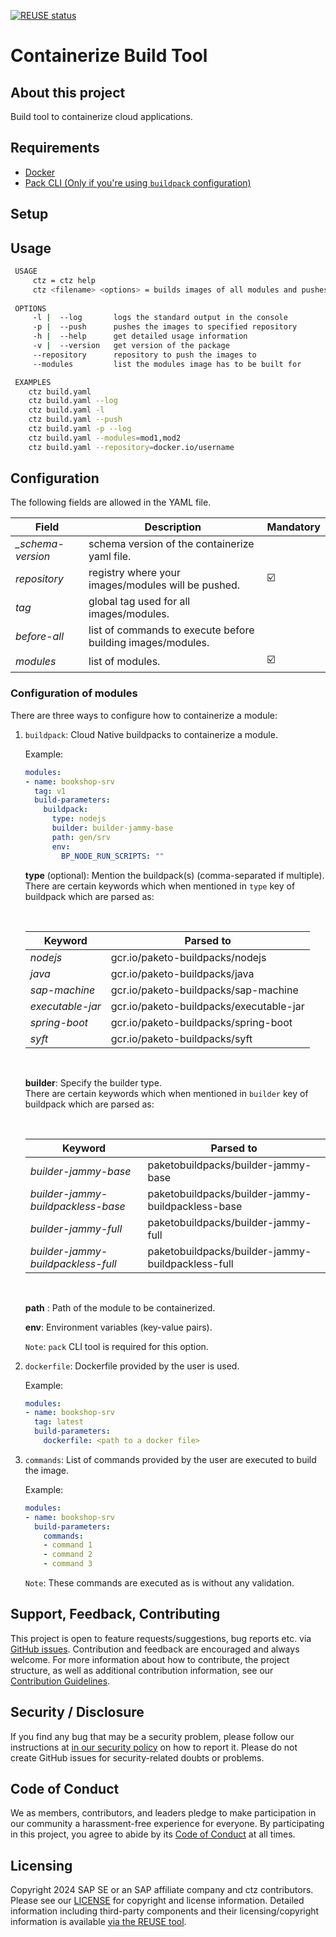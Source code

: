 [![REUSE status](https://api.reuse.software/badge/github.com/SAP/ctz)](https://api.reuse.software/info/github.com/SAP/ctz)

# Containerize Build Tool

## About this project

Build tool to containerize cloud applications.

## Requirements

- [Docker](https://www.docker.com/get-started/)
- [Pack CLI (Only if you're using `buildpack` configuration)](https://buildpacks.io/docs/for-platform-operators/how-to/integrate-ci/pack/)

## Setup

## Usage

```bash
 USAGE
     ctz = ctz help
     ctz <filename> <options> = builds images of all modules and pushes them to remote repository
    
 OPTIONS
     -l |  --log       logs the standard output in the console
     -p |  --push      pushes the images to specified repository
     -h |  --help      get detailed usage information
     -v |  --version   get version of the package
     --repository      repository to push the images to
     --modules         list the modules image has to be built for

 EXAMPLES
    ctz build.yaml
    ctz build.yaml --log
    ctz build.yaml -l
    ctz build.yaml --push
    ctz build.yaml -p --log
    ctz build.yaml --modules=mod1,mod2
    ctz build.yaml --repository=docker.io/username
```

## Configuration

The following fields are allowed in the YAML file.

|        Field      |      Description                                             |     Mandatory           |
|-------------------|--------------------------------------------------------------|-------------------------|
| *_schema-version* | schema version of the containerize yaml file.                |                         |
| *repository*      | registry where your images/modules will be pushed.           | :ballot_box_with_check: |
| *tag*             | global tag used for all images/modules.                      |                         | 
| *before-all*      | list of commands to execute before building images/modules.  |                         |
| *modules*         | list of modules.                                             | :ballot_box_with_check: |

### Configuration of modules

There are three ways to configure how to containerize a module:

1. `buildpack`: Cloud Native buildpacks to containerize a module.
    
    Example:
      ```yaml
      modules:
      - name: bookshop-srv
        tag: v1
        build-parameters:
          buildpack:
            type: nodejs
            builder: builder-jammy-base
            path: gen/srv
            env:
              BP_NODE_RUN_SCRIPTS: ""
      ```

    **type** (optional): Mention the buildpack(s) (comma-separated if multiple).  
    There are certain keywords which when mentioned in `type` key of buildpack which are parsed as:  
   
    </br>
    

    |        Keyword    |      Parsed to                                               |
    |-------------------|--------------------------------------------------------------|
    | *nodejs*          | gcr.io/paketo-buildpacks/nodejs                              |                
    | *java*            | gcr.io/paketo-buildpacks/java                                |               
    | *sap-machine*     | gcr.io/paketo-buildpacks/sap-machine                         |
    | *executable-jar*  | gcr.io/paketo-buildpacks/executable-jar                      |
    | *spring-boot*     | gcr.io/paketo-buildpacks/spring-boot                         |
    | *syft*            | gcr.io/paketo-buildpacks/syft                                |
   
    </br>

    **builder**: Specify the builder type.  
    There are certain keywords which when mentioned in `builder` key of buildpack which are parsed as:  

    </br>


    |     Keyword                        |      Parsed to                                            |
    |------------------------------------|-----------------------------------------------------------|
    | *builder-jammy-base*               | paketobuildpacks/builder-jammy-base                       |
    | *builder-jammy-buildpackless-base* | paketobuildpacks/builder-jammy-buildpackless-base         |
    | *builder-jammy-full*               | paketobuildpacks/builder-jammy-full                       |
    | *builder-jammy-buildpackless-full* | paketobuildpacks/builder-jammy-buildpackless-full         |

    </br>

    **path** : Path of the module to be containerized.

    **env**: Environment variables (key-value pairs).

    `Note`: `pack` CLI tool is required for this option. 

2. `dockerfile`: Dockerfile provided by the user is used.

    Example:
    ```yaml
    modules:
    - name: bookshop-srv
      tag: latest
      build-parameters:
        dockerfile: <path to a docker file>
    ```

3. `commands`: List of commands provided by the user are executed to build the image.

    Example:
    ```yaml
    modules:
    - name: bookshop-srv
      build-parameters:
        commands:
        - command 1
        - command 2
        - command 3
    ```

    `Note`: These commands are executed as is without any validation.

## Support, Feedback, Contributing

This project is open to feature requests/suggestions, bug reports etc. via [GitHub issues](https://github.com/SAP/ctz/issues). Contribution and feedback are encouraged and always welcome. For more information about how to contribute, the project structure, as well as additional contribution information, see our [Contribution Guidelines](https://github.com/SAP/ctz/blob/main/CONTRIBUTING.md).

## Security / Disclosure
If you find any bug that may be a security problem, please follow our instructions at [in our security policy](https://github.com/SAP/ctz/security/policy) on how to report it. Please do not create GitHub issues for security-related doubts or problems.

## Code of Conduct

We as members, contributors, and leaders pledge to make participation in our community a harassment-free experience for everyone. By participating in this project, you agree to abide by its [Code of Conduct](https://github.com/SAP/.github/blob/main/CODE_OF_CONDUCT.md) at all times.

## Licensing

Copyright 2024 SAP SE or an SAP affiliate company and ctz contributors. Please see our [LICENSE](https://github.com/SAP/ctz/blob/main/LICENSE) for copyright and license information. Detailed information including third-party components and their licensing/copyright information is available [via the REUSE tool](https://api.reuse.software/info/github.com/SAP/ctz).
